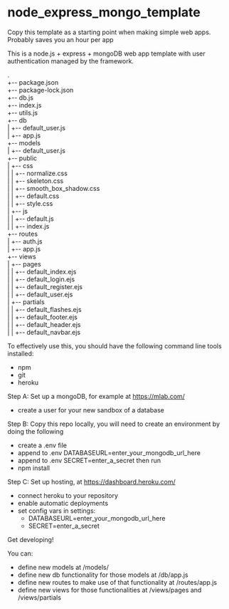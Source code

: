 # node_express_mongo_template
Copy this template as a starting point when making simple web apps. Probably saves you an hour per app


This is a node.js + express + mongoDB web app template with user authentication managed by the framework.

.  
+-- package.json  
+-- package-lock.json  
+-- db.js  
+-- index.js  
+-- utils.js  
+-- db  
|   +-- default_user.js  
|   +-- app.js  
+-- models  
|   +-- default_user.js  
+-- public  
|   +-- css  
|   |   +-- normalize.css  
|   |   +-- skeleton.css  
|   |   +-- smooth_box_shadow.css  
|   |   +-- default.css  
|   |   +-- style.css  
|   +-- js  
|   |   +-- default.js  
|   |   +-- index.js  
+-- routes  
|   +-- auth.js  
|   +-- app.js  
+-- views  
|   +-- pages  
|   |   +-- default_index.ejs  
|   |   +-- default_login.ejs  
|   |   +-- default_register.ejs  
|   |   +-- default_user.ejs  
|   +-- partials  
|   |   +-- default_flashes.ejs  
|   |   +-- default_footer.ejs  
|   |   +-- default_header.ejs  
|   |   +-- default_navbar.ejs  


To effectively use this, you should have the following command line tools installed:
- npm
- git
- heroku

Step A: Set up a mongoDB, for example at https://mlab.com/
- create a user for your new sandbox of a database

Step B: Copy this repo
locally, you will need to create an environment by doing the following
- create a .env file 
- append to .env DATABASEURL=enter_your_mongodb_url_here
- append to .env SECRET=enter_a_secret
then run
- npm install

Step C: Set up hosting, at https://dashboard.heroku.com/
- connect heroku to your repository
- enable automatic deployments
- set config vars in settings: 
  - DATABASEURL=enter_your_mongodb_url_here
  - SECRET=enter_a_secret
  
Get developing!

You can:
- define new models at /models/
- define new db functionality for those models at /db/app.js
- define new routes to make use of that functionality at /routes/app.js
- define new views for those functionalities at /views/pages and /views/partials
